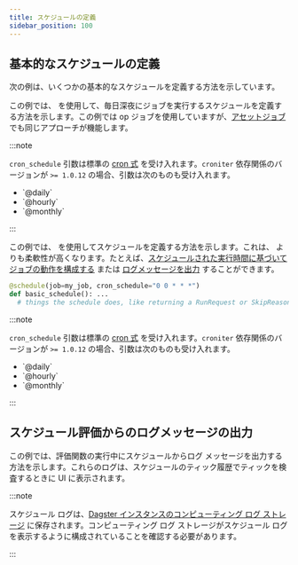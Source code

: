 ```yaml
---
title: スケジュールの定義
sidebar_position: 100
---
```


## 基本的なスケジュールの定義

次の例は、いくつかの基本的なスケジュールを定義する方法を示しています。

<Tabs>
  <TabItem value="ScheduleDefinition の使用">

この例では、<PyObject section="schedules-sensors" module="dagster" object="ScheduleDefinition" /> を使用して、毎日深夜にジョブを実行するスケジュールを定義する方法を示します。この例では op ジョブを使用していますが、[アセットジョブ](/guides/build/jobs/asset-jobs) でも同じアプローチが機能します。

<CodeExample
  path="docs_snippets/docs_snippets/concepts/partitions_schedules_sensors/schedules/schedules.py"
  startAfter="start_basic_schedule"
  endBefore="end_basic_schedule"
/>

:::note

`cron_schedule` 引数は標準の [cron 式](https://en.wikipedia.org/wiki/Cron) を受け入れます。`croniter` 依存関係のバージョンが `>= 1.0.12` の場合、引数は次のものも受け入れます。

<ul>
  <li>`@daily`</li>
  <li>`@hourly`</li>
  <li>`@monthly`</li>
</ul>


:::

</TabItem>
<TabItem value="@schedule の使用">

この例では、<PyObject section="schedules-sensors" module="dagster" object="schedule" decorator /> を使用してスケジュールを定義する方法を示します。これは、<PyObject section="schedules-sensors" module="dagster" object="ScheduleDefinition" /> よりも柔軟性が高くなります。たとえば、[スケジュールされた実行時間に基づいてジョブの動作を構成する](/guides/automate/schedules/configuring-job-behavior) または [ログメッセージを出力](#emitting-log-messages-from-schedule-evaluation) することができます。

```python
@schedule(job=my_job, cron_schedule="0 0 * * *")
def basic_schedule(): ...
  # things the schedule does, like returning a RunRequest or SkipReason
```

:::note

`cron_schedule` 引数は標準の [cron 式](https://en.wikipedia.org/wiki/Cron) を受け入れます。`croniter` 依存関係のバージョンが `>= 1.0.12` の場合、引数は次のものも受け入れます。

<ul>
  <li>`@daily`</li>
  <li>`@hourly`</li>
  <li>`@monthly`</li>
</ul>


:::

</TabItem>
</Tabs>

## スケジュール評価からのログメッセージの出力

この例では、評価関数の実行中にスケジュールからログ メッセージを出力する方法を示します。これらのログは、スケジュールのティック履歴でティックを検査するときに UI に表示されます。

<CodeExample
  path="docs_snippets/docs_snippets/concepts/partitions_schedules_sensors/schedules/schedules.py"
  startAfter="start_schedule_logging"
  endBefore="end_schedule_logging"
/>

:::note

スケジュール ログは、[Dagster インスタンスのコンピューティング ログ ストレージ](/guides/deploy/dagster-instance-configuration#compute-log-storage) に保存されます。コンピューティング ログ ストレージがスケジュール ログを表示するように構成されていることを確認する必要があります。

:::

